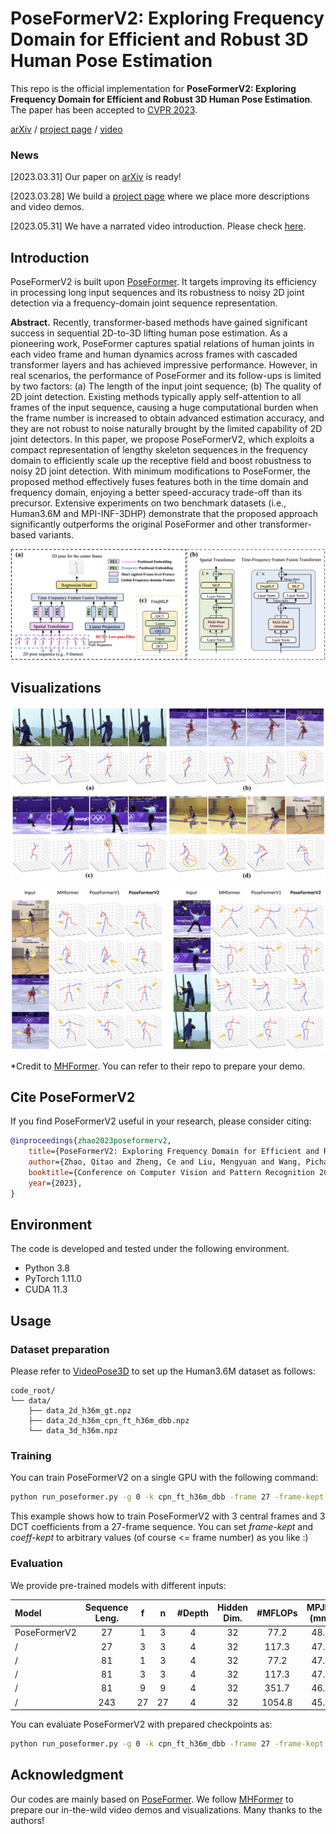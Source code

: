 # PoseFormerV2: Exploring Frequency Domain for Efficient and Robust 3D Human Pose Estimation

This repo is the official implementation for **PoseFormerV2: Exploring Frequency Domain for Efficient and Robust 3D Human Pose Estimation**. The paper has been accepted to [CVPR 2023](https://cvpr2023.thecvf.com/).

[arXiv](https://arxiv.org/pdf/2303.17472.pdf) / [project page](https://qitaozhao.github.io/PoseFormerV2) / [video](https://www.youtube.com/watch?v=2xVNrGpGldM&t=5s)

### News

[2023.03.31] Our paper on [arXiv](https://arxiv.org/pdf/2303.17472.pdf) is ready!

[2023.03.28] We build a [project page](https://qitaozhao.github.io/PoseFormerV2) where we place more descriptions and video demos.

[2023.05.31] We have a narrated video introduction. Please check [here](https://www.youtube.com/watch?v=2xVNrGpGldM&t=5s).

## Introduction

PoseFormerV2 is built upon [PoseFormer](https://github.com/zczcwh/PoseFormer). It targets improving its efficiency in processing long input sequences and its robustness to noisy 2D joint detection via a frequency-domain joint sequence representation.

**Abstract.** Recently, transformer-based methods have gained significant success in sequential 2D-to-3D lifting human pose estimation. As a pioneering work, PoseFormer captures spatial relations of human joints in each video frame and human dynamics across frames with cascaded transformer layers and has achieved impressive performance. However, in real scenarios, the performance of PoseFormer and its follow-ups is limited by two factors: (a) The length of the input joint sequence; (b) The quality of 2D joint detection. Existing methods typically apply self-attention to all frames of the input sequence, causing a huge computational burden when the frame number is increased to obtain advanced estimation accuracy, and they are not robust to noise naturally brought by the limited capability of 2D joint detectors. In this paper, we propose PoseFormerV2, which exploits a compact representation of lengthy skeleton sequences in the frequency domain to efficiently scale up the receptive field and boost robustness to noisy 2D joint detection. With minimum modifications to PoseFormer, the proposed method effectively fuses features both in the time domain and frequency domain, enjoying a better speed-accuracy trade-off than its precursor. Extensive experiments on two benchmark datasets (i.e., Human3.6M and MPI-INF-3DHP) demonstrate that the proposed approach significantly outperforms the original PoseFormer and other transformer-based variants.

![PoseFormerV2](./images/framework.jpg)

## Visualizations

![PoseFormerV2](./images/visualization.jpg)

![PoseFormerV2](./images/noise_comparison.jpg)

*Credit to [MHFormer](https://github.com/Vegetebird/MHFormer). You can refer to their repo to prepare your demo.

## Cite PoseFormerV2

If you find PoseFormerV2 useful in your research, please consider citing:

```bibtex
@inproceedings{zhao2023poseformerv2,
	title={PoseFormerV2: Exploring Frequency Domain for Efficient and Robust 3D Human Pose Estimation},
	author={Zhao, Qitao and Zheng, Ce and Liu, Mengyuan and Wang, Pichao, and Chen, Chen},
	booktitle={Conference on Computer Vision and Pattern Recognition 2023},
	year={2023},
}
```

## Environment

The code is developed and tested under the following environment.

- Python 3.8
- PyTorch 1.11.0
- CUDA 11.3

## Usage

### Dataset preparation

Please refer to [VideoPose3D](https://github.com/facebookresearch/VideoPose3D) to set up the Human3.6M dataset as follows:

```
code_root/
└── data/
	├── data_2d_h36m_gt.npz
	├── data_2d_h36m_cpn_ft_h36m_dbb.npz
	└── data_3d_h36m.npz
```

### Training

You can train PoseFormerV2 on a single GPU with the following command:

```bash
python run_poseformer.py -g 0 -k cpn_ft_h36m_dbb -frame 27 -frame-kept 3 -coeff-kept 3 -c checkpoint/NAMED_PATH
```

This example shows how to train PoseFormerV2 with 3 central frames and 3 DCT coefficients from a 27-frame sequence. You can set *frame-kept* and *coeff-kept* to arbitrary values (of course <= frame number) as you like :)

### Evaluation

We provide pre-trained models with different inputs:

| Model        | Sequence Leng. |  f   |  n   | #Depth | Hidden Dim. | #MFLOPs | MPJPE (mm) |                           Download                           |
| :----------- | :------------: | :--: | :--: | :----: | :---------: | :-----: | :--------: | :----------------------------------------------------------: |
| PoseFormerV2 |       27       |  1   |  3   |   4    |     32      |  77.2   |    48.7    | [model](https://drive.google.com/file/d/14J0GYIzk_rGKSMxAPI2ydzX76QB70-g3/view?usp=share_link) |
| /            |       27       |  3   |  3   |   4    |     32      |  117.3  |    47.9    | [model](https://drive.google.com/file/d/13oJz5-aBVvvPVFvTU_PrLG_m6kdbQkYs/view?usp=share_link) |
| /            |       81       |  1   |  3   |   4    |     32      |  77.2   |    47.6    | [model](https://drive.google.com/file/d/14WgFFBsP0DtTq61XZWI9X2TzvFLCWEnd/view?usp=share_link) |
| /            |       81       |  3   |  3   |   4    |     32      |  117.3  |    47.1    | [model](https://drive.google.com/file/d/13rXCkYnVnkbT-cz4XCo0QkUnUEYiSeoi/view?usp=share_link) |
| /            |       81       |  9   |  9   |   4    |     32      |  351.7  |    46.0    | [model](https://drive.google.com/file/d/13wla4b5RgJGKX5zVehv4qKhCrQEFhfzG/view?usp=share_link) |
| /            |      243       |  27  |  27  |   4    |     32      | 1054.8  |    45.2    | [model](https://drive.google.com/file/d/14SpqPyq9yiblCzTH5CorymKCUsXapmkg/view?usp=share_link) |

You can evaluate PoseFormerV2 with prepared checkpoints as:

```bash
python run_poseformer.py -g 0 -k cpn_ft_h36m_dbb -frame 27 -frame-kept 3 -coeff-kept 3 -c checkpoint/NAMED_PATH --evaluate NAME_ckpt.bin
```

## Acknowledgment

Our codes are mainly based on [PoseFormer](https://github.com/zczcwh/PoseFormer). We follow [MHFormer](https://github.com/Vegetebird/MHFormer) to prepare our in-the-wild video demos and visualizations. Many thanks to the authors!

